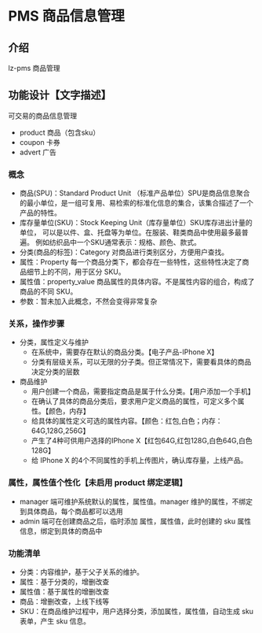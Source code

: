 # PMS 商品信息管理

## 介绍
lz-pms 商品管理

## 功能设计【文字描述】
可交易的商品信息管理
- product 商品（包含sku）
- coupon 卡券
- advert 广告

### 概念
- 商品(SPU)：Standard Product Unit （标准产品单位）SPU是商品信息聚合的最小单位，是一组可复用、易检索的标准化信息的集合，该集合描述了一个产品的特性。
- 库存量单位(SKU)：Stock Keeping Unit（库存量单位）SKU库存进出计量的单位， 可以是以件、盒、托盘等为单位。在服装、鞋类商品中使用最多最普遍。 例如纺织品中一个SKU通常表示：规格、颜色、款式。
- 分类(商品的标签)：Category 对商品进行类别区分，方便用户查找。
- 属性：Property 每一个商品分类下，都会存在一些特性，这些特性决定了商品细节上的不同，用于区分 SKU。
- 属性值：property_value 商品属性的具体内容。不是属性内容的组合，构成了商品的不同 SKU。
- 参数：暂未加入此概念，不然会变得非常复杂

### 关系，操作步骤
- 分类，属性定义与维护
    - 在系统中，需要存在默认的商品分类。【电子产品-IPhone X】
    - 分类有层级关系，可以无限的分子类。但正常情况下，需要看具体的商品决定分类的层数
- 商品维护
    - 用户创建一个商品，需要指定商品是属于什么分类。【用户添加一个手机】
    - 在确认了具体的商品分类后，要求用户定义商品的属性，可定义多个属性。【颜色，内存】
    - 给具体的属性定义可选的属性内容。【颜色：红包,白色；内存：64G,128G,256G】
    - 产生了4种可供用户选择的IPhone X【红包64G,红包128G,白色64G,白色128G】
    - 给 IPhone X 的4个不同属性的手机上传图片，确认库存量，上线产品。

### 属性，属性值个性化【未启用 product 绑定逻辑】
- manager 端可维护系统默认的属性，属性值。manager 维护的属性，不绑定到具体商品，每个商品都可以选用
- admin 端可在创建商品之后，临时添加 属性，属性值，此时创建的 sku 属性信息，绑定到具体的商品中

### 功能清单
- 分类：内容维护，基于父子关系的维护。
- 属性：基于分类的，增删改查
- 属性值：基于属性的增删改查
- 商品：增删改查，上线下线等
- SKU：在商品维护过程中，用户选择分类，添加属性，属性值，自动生成 sku 表单，产生 sku 信息。

